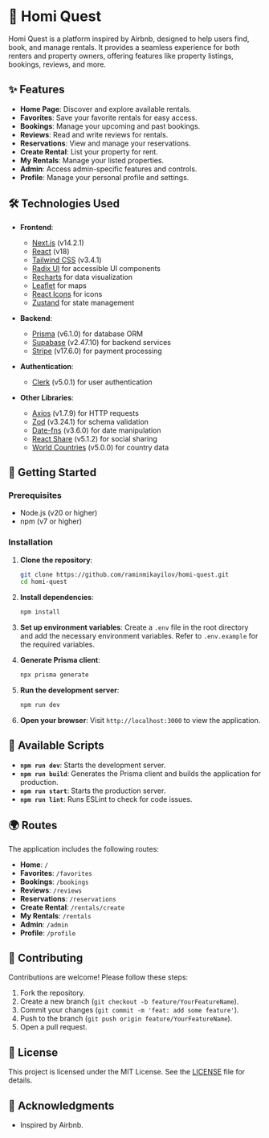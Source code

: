 # 🏡 Homi Quest

Homi Quest is a platform inspired by Airbnb, designed to help users find, book, and manage rentals. It provides a seamless experience for both renters and property owners, offering features like property listings, bookings, reviews, and more.

## ✨ Features

- **Home Page**: Discover and explore available rentals.
- **Favorites**: Save your favorite rentals for easy access.
- **Bookings**: Manage your upcoming and past bookings.
- **Reviews**: Read and write reviews for rentals.
- **Reservations**: View and manage your reservations.
- **Create Rental**: List your property for rent.
- **My Rentals**: Manage your listed properties.
- **Admin**: Access admin-specific features and controls.
- **Profile**: Manage your personal profile and settings.

## 🛠️ Technologies Used

- **Frontend**:

  - [Next.js](https://nextjs.org/) (v14.2.1)
  - [React](https://reactjs.org/) (v18)
  - [Tailwind CSS](https://tailwindcss.com/) (v3.4.1)
  - [Radix UI](https://www.radix-ui.com/) for accessible UI components
  - [Recharts](https://recharts.org/) for data visualization
  - [Leaflet](https://leafletjs.com/) for maps
  - [React Icons](https://react-icons.github.io/react-icons/) for icons
  - [Zustand](https://zustand-demo.pmnd.rs/) for state management

- **Backend**:

  - [Prisma](https://www.prisma.io/) (v6.1.0) for database ORM
  - [Supabase](https://supabase.io/) (v2.47.10) for backend services
  - [Stripe](https://stripe.com/) (v17.6.0) for payment processing

- **Authentication**:

  - [Clerk](https://clerk.dev/) (v5.0.1) for user authentication

- **Other Libraries**:
  - [Axios](https://axios-http.com/) (v1.7.9) for HTTP requests
  - [Zod](https://zod.dev/) (v3.24.1) for schema validation
  - [Date-fns](https://date-fns.org/) (v3.6.0) for date manipulation
  - [React Share](https://github.com/nygardk/react-share) (v5.1.2) for social sharing
  - [World Countries](https://github.com/mledoze/countries) (v5.0.0) for country data

## 🚀 Getting Started

### Prerequisites

- Node.js (v20 or higher)
- npm (v7 or higher)

### Installation

1. **Clone the repository**:

   ```bash
   git clone https://github.com/raminmikayilov/homi-quest.git
   cd homi-quest
   ```

2. **Install dependencies**:

   ```bash
   npm install
   ```

3. **Set up environment variables**:
   Create a `.env` file in the root directory and add the necessary environment variables. Refer to `.env.example` for the required variables.

4. **Generate Prisma client**:

   ```bash
   npx prisma generate
   ```

5. **Run the development server**:

   ```bash
   npm run dev
   ```

6. **Open your browser**:
   Visit `http://localhost:3000` to view the application.

## 📜 Available Scripts

- **`npm run dev`**: Starts the development server.
- **`npm run build`**: Generates the Prisma client and builds the application for production.
- **`npm run start`**: Starts the production server.
- **`npm run lint`**: Runs ESLint to check for code issues.

## 🌍 Routes

The application includes the following routes:

- **Home**: `/`
- **Favorites**: `/favorites`
- **Bookings**: `/bookings`
- **Reviews**: `/reviews`
- **Reservations**: `/reservations`
- **Create Rental**: `/rentals/create`
- **My Rentals**: `/rentals`
- **Admin**: `/admin`
- **Profile**: `/profile`

## 🤝 Contributing

Contributions are welcome! Please follow these steps:

1. Fork the repository.
2. Create a new branch (`git checkout -b feature/YourFeatureName`).
3. Commit your changes (`git commit -m 'feat: add some feature'`).
4. Push to the branch (`git push origin feature/YourFeatureName`).
5. Open a pull request.

## 📄 License

This project is licensed under the MIT License. See the [LICENSE](LICENSE) file for details.

## 🙌 Acknowledgments

- Inspired by Airbnb.
